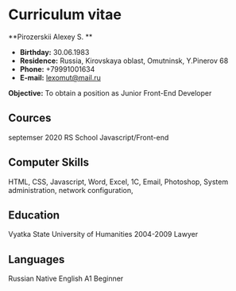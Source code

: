 #           **Curriculum vitae**

**Pirozerskii Alexey S. **

* **Birthday:** 30.06.1983
* **Residence:** Russia, Kirovskaya oblast, Omutninsk, Y.Pinerov 68
* **Phone:** +79991001634
* **E-mail:** lexomut@mail.ru

**Objective:**  To obtain a position as Junior Front-End Developer

## Cources
septemser 2020  RS School Javascript/Front-end 
## Computer Skills
HTML, CSS, Javascript, Word, Excel, 1C, Email, Photoshop, System administration, network configuration,

## Education
Vyatka State University of Humanities 
2004-2009 Lawyer

## Languages 
 Russian Native
 English A1 Beginner